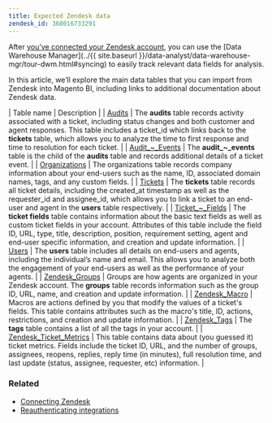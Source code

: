```yaml
---
title: Expected Zendesk data
zendesk_id: 360016733291
---
```


After [you’ve connected your Zendesk account](../data-analyst/importing-data/integrations/zendesk.md), you can use the [Data Warehouse Manager](../{{ site.baseurl }}/data-analyst/data-warehouse-mgr/tour-dwm.html#syncing) to easily track relevant data fields for analysis.

In this article, we’ll explore the main data tables that you can import from Zendesk into Magento BI, including links to additional documentation about Zendesk data.

| Table name | Description |
| [Audits](https://developer.zendesk.com/rest_api/docs/core/ticket_audits) | The **audits** table records activity associated with a ticket, including status changes and both customer and agent responses. This table includes a ticket\_id which links back to the **tickets** table, which allows you to analyze the time to first response and time to resolution for each ticket. |
| [Audit\_~\_Events](https://developer.zendesk.com/rest_api/docs/core/ticket_audits#audit-events) | The **audit\_~\_events** table is the child of the **audits** table and records additional details of a ticket event. |
| [Organizations](https://developer.zendesk.com/rest_api/docs/core/organizations) | The organizations table records company information about your end-users such as the name, ID, associated domain names, tags, and any custom fields. |
| [Tickets](https://developer.zendesk.com/rest_api/docs/core/tickets) | The **tickets** table records all ticket details, including the created_at timestamp as well as the requester\_id and assignee\_id, which allows you to link a ticket to an end-user and agent in the **users** table respectively. |
| [Ticket\_~\_Fields](https://developer.zendesk.com/rest_api/docs/core/ticket_fields) | The **ticket fields** table contains information about the basic text fields as well as custom ticket fields in your account. Attributes of this table include the field ID, URL, type, title, description, position, requirement setting, agent and end-user specific information, and creation and update information. |
| [Users](https://developer.zendesk.com/rest_api/docs/core/users) | The **users** table includes all details on end-users and agents, including the individual’s name and email. This allows you to analyze both the engagement of your end-users as well as the performance of your agents. |
| [Zendesk\_Groups](https://developer.zendesk.com/rest_api/docs/core/groups) | Groups are how agents are organized in your Zendesk account. The **groups** table records information such as the group ID, URL, name, and creation and update information. |
| [Zendesk\_Macro](https://developer.zendesk.com/rest_api/docs/core/macros) | Macros are actions defined by you that modify the values of a ticket\'s fields. This table contains attributes such as the macro\'s title, ID, actions, restrictions, and creation and update information. |
| [Zendesk\_Tags](https://developer.zendesk.com/rest_api/docs/core/tags) | The **tags** table contains a list of all the tags in your account. |
| [Zendesk\_Ticket\_Metrics](https://developer.zendesk.com/rest_api/docs/core/ticket_metrics#ticket-metrics) | This table contains data about (you guessed it) ticket metrics. Fields include the ticket ID, URL, and the number of groups, assignees, reopens, replies, reply time (in minutes), full resolution time, and last update (status, assignee, requester, etc) information. |

### Related

* [Connecting Zendesk](../data-analyst/importing-data/integrations/zendesk.md)
* [Reauthenticating integrations](https://support.magento.com/hc/en-us/articles/360016733151-Reauthenticating-integrations)

